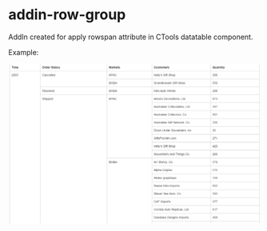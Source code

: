 # addin-row-group
AddIn created for apply rowspan attribute in CTools datatable component.

Example:

<img src="https://raw.githubusercontent.com/fernandommota/addin-row-group/master/rowGroup.png" alt="Example of addin-row-group" title="addIn row-group" align="center" />
